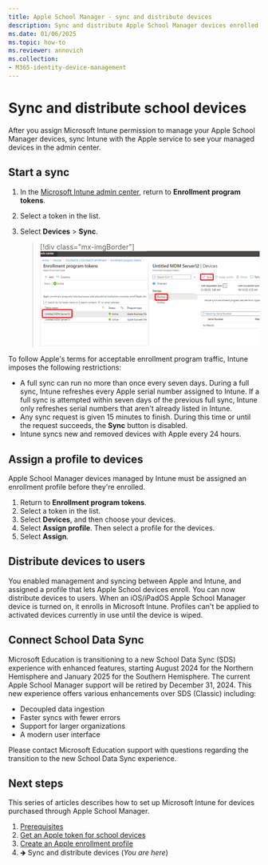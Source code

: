 ```yaml
---
title: Apple School Manager - sync and distribute devices
description: Sync and distribute Apple School Manager devices enrolled in Microsoft Intune.
ms.date: 01/06/2025
ms.topic: how-to
ms.reviewer: annovich
ms.collection:
- M365-identity-device-management
---
```


# Sync and distribute school devices

After you assign Microsoft Intune permission to manage your Apple School Manager devices, sync Intune with the Apple service to see your managed devices in the admin center.

## Start a sync

1. In the [Microsoft Intune admin center](https://go.microsoft.com/fwlink/?linkid=2109431), return to **Enrollment program tokens**.
1. Select a token in the list.
1. Select **Devices** > **Sync**.

   > [!div class="mx-imgBorder"]
   >![Screenshot of the Enrollment Program Devices node and Sync link.](./media/device-enrollment-program-enroll-ios/image06.png)

To follow Apple's terms for acceptable enrollment program traffic, Intune imposes the following restrictions:
- A full sync can run no more than once every seven days. During a full sync, Intune refreshes every Apple serial number assigned to Intune. If a full sync is attempted within seven days of the previous full sync, Intune only refreshes serial numbers that aren't already listed in Intune.
- Any sync request is given 15 minutes to finish. During this time or until the request succeeds, the **Sync** button is disabled.
- Intune syncs new and removed devices with Apple every 24 hours.

## Assign a profile to devices
Apple School Manager devices managed by Intune must be assigned an enrollment profile before they're enrolled.

1. Return to **Enrollment program tokens**.
1. Select a token in the list.
1. Select **Devices**, and then choose your devices.
1. Select **Assign profile**. Then select a profile for the devices.
1. Select **Assign**.

## Distribute devices to users

You enabled management and syncing between Apple and Intune, and assigned a profile that lets Apple School devices enroll. You can now distribute devices to users. When an iOS/iPadOS Apple School Manager device is turned on, it enrolls in Microsoft Intune. Profiles can't be applied to activated devices currently in use until the device is wiped.

## Connect School Data Sync
Microsoft Education is transitioning to a new School Data Sync (SDS) experience with enhanced features, starting August 2024 for the Northern Hemisphere and January 2025 for the Southern Hemisphere. The current Apple School Manager support will be retired by December 31, 2024. This new experience offers various enhancements over SDS (Classic) including:

- Decoupled data ingestion
- Faster syncs with fewer errors
- Support for larger organizations
- A modern user interface

Please contact Microsoft Education support with questions regarding the transition to the new School Data Sync experience.

## Next steps
This series of articles describes how to set up Microsoft Intune for devices purchased through Apple School Manager.

1. [Prerequisites](apple-school-manager-set-up-ios.md)
1. [Get an Apple token for school devices](apple-school-manager-step-1.md)
1. [Create an Apple enrollment profile](apple-school-manager-step-2.md)
1. 🡺 Sync and distribute devices (*You are here*)
